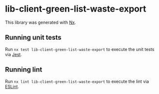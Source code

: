 # lib-client-green-list-waste-export

This library was generated with [Nx](https://nx.dev).

## Running unit tests

Run `nx test lib-client-green-list-waste-export` to execute the unit tests via [Jest](https://jestjs.io).

## Running lint

Run `nx lint lib-client-green-list-waste-export` to execute the lint via [ESLint](https://eslint.org/).
